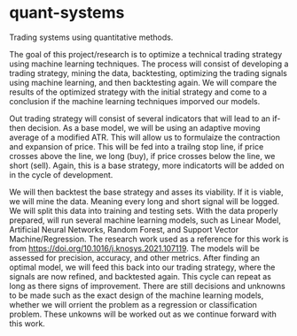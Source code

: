 # quant-systems

Trading systems using quantitative methods.


The goal of this project/research is to optimize a technical trading strategy using machine learning techniques. The process
will consist of developing a trading strategy, mining the data, backtesting, optimizing the trading signals using machine learning, 
and then backtesting again. We will compare the results of the optimized strategy with the initial strategy and come to a conclusion if
the machine learning techniques imporved our models.

Out trading strategy will consist of several indicators that will lead to an if-then decision. As a base model, we will be
using an adaptive moving average of a modified ATR. This will allow us to formulaize the contraction and expansion of price. 
This will be fed into a trailng stop line, if price crosses above the line, we long (buy), if price crosses below the line, we
short (sell). Again, this is a base strategy, more indicatorts will be added on in the cycle of development. 

We will then backtest the base strategy and asses its viability. If it is viable, we will mine the data. Meaning every long and 
short signal will be logged. We will split this data into training and testing sets. With the data properly prepared, will run 
several machine learning models, such as Linear Model, Artificial Neural Networks, Random Forest, and Support Vector Machine/Regression.
The research work used as a reference for this work is from https://doi.org/10.1016/j.knosys.2021.107119. The models will be assessed for
precision, accuracy, and other metrics. After finding an optimal model, we will feed this back into our trading strategy, where the signals
are now refined, and backtested again. This cycle can repeat as long as there signs of improvement. There are still decisions and unknowns to be
made such as the exact design of the machine learning models, whether we will orrient the problem as a regression or classification problem. These
unkowns will be worked out as we continue forward with this work. 


